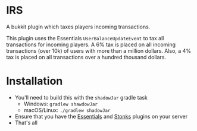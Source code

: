 # IRS
A bukkit plugin which taxes players incoming transactions.

This plugin uses the Essentials `UserBalanceUpdateEvent` to tax all transactions
for incoming players. A 6% tax is placed on all incoming transactions (over 10k) 
of users with more than a million dollars. Also, a 4% tax is placed on all 
transactions over a hundred thousand dollars.

# Installation
* You'll need to build this with the `shadowJar` gradle task
  * Windows: `gradlew shawdowJar`
  * macOS/Linux: `./gradlew shadowJar`
* Ensure that you have the [Essentials](https://github.com/EssentialsX/Essentials) 
and [Stonks](https://github.com/schlatt-co/stonks) plugins on your server
* That's all